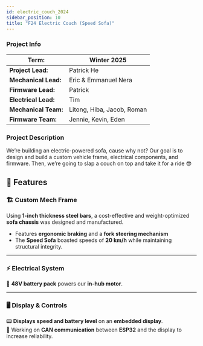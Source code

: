 ```yaml
---
id: electric_couch_2024
sidebar_position: 10
title: "F24 Electric Couch (Speed Sofa)"
---
```


### Project Info

| **Term:** | Winter 2025 |
| -------------------- | --------------------------------------------------------------------------|
| **Project Lead:**       | Patrick He |
| **Mechanical Lead:** | Eric & Emmanuel Nera |
| **Firmware Lead:** | Patrick |
| **Electrical Lead:** | Tim |
| **Mechanical Team:** | Litong, Hiba, Jacob, Roman |
| **Firmware Team:** | Jennie, Kevin, Eden |

### Project Description
We’re building an electric-powered sofa, cause why not? Our goal is to design and build a custom vehicle frame, electrical components, and firmware. Then, we’re going to slap a couch on top and take it for a ride 😎


## 🚀 Features

### 🏗️ Custom Mech Frame  
Using **1-inch thickness steel bars**, a cost-effective and weight-optimized **sofa chassis** was designed and manufactured.  

- Features **ergonomic braking** and a **fork steering mechanism**  
- The **Speed Sofa** boasted speeds of **20 km/h** while maintaining structural integrity.  

---

### ⚡ Electrical System  
🔋 **48V battery pack** powers our **in-hub motor**.

---

### 🖥️ Display & Controls  
📟 **Displays speed and battery level** on an **embedded display**.  
🔄 Working on **CAN communication** between **ESP32** and the display to increase reliability.
